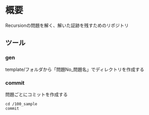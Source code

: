 # 概要
Recursionの問題を解く、解いた証跡を残すためのリポジトリ

## ツール

### gen
template/フォルダから「問題No_問題名」でディレクトリを作成する

### commit
問題ごとにコミットを作成する

```
cd /100_sample
commit
```
